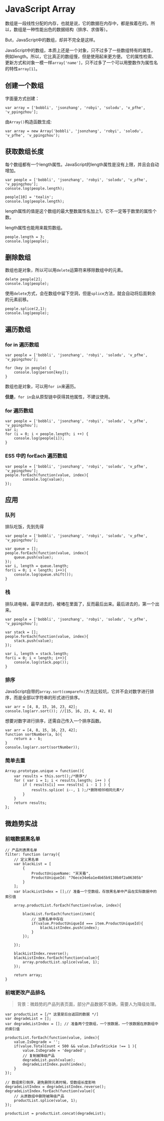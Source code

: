 # JavaScript Array

数组是一段线性分配的内存，也就是说，它的数据在内存中，都是挨着在的。所以，数组是一种性能出色的数据结构（排序、求值等）。

But，JavaScript中的数组，却并不完全是这样。

JavaScript中的数组，本质上还是一个对象，只不过多了一些数组特有的属性，例如length。所以，它比真正的数组慢，但是使用起来更方便。
它的属性检索、更新方式和对象一模一样```array['name']```，只不过多了一个可以用整数作为属性名的特性```array[1]```。

## 创建一个数组

字面量方式创建：
```
var array = ['bobbli', 'jsonzhang', 'robyi', 'solodu', 'v_pfhe', 'v_ppingzhou'];
```
由```Array()```构造函数生成:
```
var array = new Array('bobbli', 'jsonzhang', 'robyi', 'solodu', 'v_pfhe', 'v_ppingzhou');
```

## 获取数组长度

每个数组都有一个length属性。JavaScript的length属性是没有上限，并且会自动增加。
```
var people = ['bobbli', 'jsonzhang', 'robyi', 'solodu', 'v_pfhe', 'v_ppingzhou'];
console.log(people.length);

people[10] = 'tealin';
console.log(people.length);
```

length属性的值是这个数组的最大整数属性名加上1，它不一定等于数里的属性个数。

length属性也能用来裁剪数组。
```
people.length = 3;
console.log(people);
```

## 删除数组

数组也是对象，所以可以用```delete```运算符来移除数组中的元素。
```
delete people[2];
console.log(people);
```
使用```delete```方式，会在数组中留下空洞，但是```splice```方法，就会自动将后面剩余的元素前移。
```
people.splice(2,1);
console.log(people);
```

## 遍历数组

### for in 遍历数组
```
var people = ['bobbli', 'jsonzhang', 'robyi', 'solodu', 'v_pfhe', 'v_ppingzhou'];

for (key in people) {
    console.log(person[key]);
}
```
数组也是对象，可以用```for in```来遍历。

**但是**，```for in```会从原型链中获得其他属性，不建议使用。

### for 遍历数组
```
var people = ['bobbli', 'jsonzhang', 'robyi', 'solodu', 'v_pfhe', 'v_ppingzhou'];
var i;
for (i = 0; i < people.length; i ++) {
    console.log(people[i]);
}
```
### ES5 中的 forEach 遍历数组
```
var people = ['bobbli', 'jsonzhang', 'robyi', 'solodu', 'v_pfhe', 'v_ppingzhou'];
people.forEach(function(value, index){
        console.log(value);
});
```

## 应用

### 队列

排队吃饭，先到先得
```
var people = ['bobbli', 'jsonzhang', 'robyi', 'solodu', 'v_pfhe', 'v_ppingzhou'];

var queue = [];
people.forEach(function(value, index){
    queue.push(value);
});
var i, length = queue.length;
for(i = 0; i < length; i++){
    console.log(queue.shift());
}
```

### 栈

排队进电梯，最早进去的，被堵在里面了，反而最后出来。最后进去的，第一个出来。
```
var people = ['bobbli', 'jsonzhang', 'robyi', 'solodu', 'v_pfhe', 'v_ppingzhou'];

var stack = [];
people.forEach(function(value, index){
    stack.push(value);
});

var i, length = stack.length;
for(i = 0; i < length; i++){
    console.log(stack.pop());
}
```
### 排序
JavaScript自带的```array.sort(comparefn)```方法比较坑，它并不会对数字进行排序，而是全部以字符串的形式进行排序。
```
var arr = [4, 8, 15, 16, 23, 42];
console.log(arr.sort()); //[15, 16, 23, 4, 42, 8] 
```
想要对数字进行排序，还需自己传入一个排序函数。
```
var arr = [4, 8, 15, 16, 23, 42];
function sortNumber(a, b){
    return a - b;
}
console.log(arr.sort(sortNumber));
```

### 简单去重
```
Array.prototype.unique = function(){
	var results = this.sort();/*排序*/
	for ( var i = 1; i < results.length; i++ ) {
		if ( results[i] === results[ i - 1 ] ) {
			results.splice( i--, 1 );/*删除相邻相同元素*/
		}
	}
	return results;
};
```

## 微趋势实战

### 前端数据黑名单
```
// 产品列表黑名单
filter: function (array){
    // 定义黑名单
    var blackList = [
        {
            ProductUniqueName: "天天看",
            ProductUniqueId: "76ece34e6a1e4b65b9130b0f2a06305b"
        }
    ];
    var blackListIndex = [];// 准备一个空数组，存放黑名单中产品在实际数据中的索引值

    array.productList.forEach(function(value, index){
        
        blackList.forEach(function(item){
            // 当黑名单中存在 
            if(value.ProductUniqueId === item.ProductUniqueId){
                blackListIndex.push(index);
            }
        });

    });

    blackListIndex.reverse();
    blackListIndex.forEach(function(value){
        array.productList.splice(value, 1);
    });

    return array;
}
```

### 前端更改产品排名

> 背景：微趋势的产品列表页面，部分产品数据不准确，需要人为降级处理。

```
var productList = [/* 这里是后台返回的数据 */]
var degradeList = []; 
var degradeListIndex = []; // 准备两个空数组，一个放数据，一个放数据在原数组中的索引值

productList.forEach(function(value, index){
    value.IsDegrade = '';
    if(value.TotalCount < 500 && value.IsFavStickie !== 1 ){
        value.IsDegrade = 'degraded';
        // 复制被降级产品
        degradeList.push(value);
        degradeListIndex.push(index);
    }
});

// 数组索引倒序，避免删除元素时候，受数组长度影响
degradeListIndex = degradeListIndex.reverse();
degradeListIndex.forEach(function(value){
    // 从原数组中删除被降级产品
    productList.splice(value, 1);
});

productList = productList.concat(degradeList);
```
